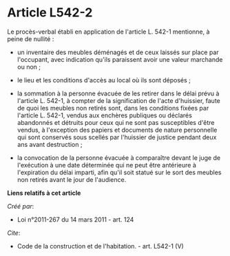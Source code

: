 # Article L542-2

Le procès-verbal établi en application de l'article L. 542-1 mentionne, à peine de nullité :

- un inventaire des meubles déménagés et de ceux laissés sur place par l'occupant, avec indication qu'ils paraissent avoir
une valeur marchande ou non ;

- le lieu et les conditions d'accès au local où ils sont déposés ;

- la sommation à la personne évacuée de les retirer dans le délai prévu à l'article L. 542-1, à compter de la signification
de l'acte d'huissier, faute de quoi les meubles non retirés sont, dans les conditions fixées par l'article L. 542-1, vendus
aux enchères publiques ou déclarés abandonnés et détruits pour ceux qui ne sont pas susceptibles d'être vendus, à l'exception
des papiers et documents de nature personnelle qui sont conservés sous scellés par l'huissier de justice pendant deux ans
avant destruction ;

- la convocation de la personne évacuée à comparaître devant le juge de l'exécution à une date déterminée qui ne peut être
antérieure à l'expiration du délai imparti, afin qu'il soit statué sur le sort des meubles non retirés avant le jour de
l'audience.

**Liens relatifs à cet article**

_Créé par_:

  - Loi n°2011-267 du 14 mars 2011 - art. 124

_Cite_:

  - Code de la construction et de l'habitation. - art. L542-1 (V)
